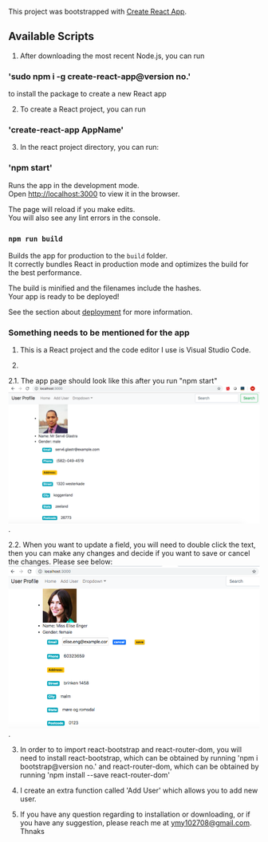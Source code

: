 This project was bootstrapped with [Create React App](https://github.com/facebook/create-react-app).

## Available Scripts

1. After downloading the most recent Node.js, you can run
### 'sudo npm i -g create-react-app@version no.' 
to install the package to create a new React app

2. To create a React project, you can run
### 'create-react-app AppName'


3. In the react project directory, you can run:

### 'npm start'

Runs the app in the development mode.<br>
Open [http://localhost:3000](http://localhost:3000) to view it in the browser.

The page will reload if you make edits.<br>
You will also see any lint errors in the console.


### `npm run build`

Builds the app for production to the `build` folder.<br>
It correctly bundles React in production mode and optimizes the build for the best performance.

The build is minified and the filenames include the hashes.<br>
Your app is ready to be deployed!

See the section about [deployment](https://facebook.github.io/create-react-app/docs/deployment) for more information.

### Something needs to be mentioned for the app

1. This is a React project and the code editor I use is Visual Studio Code.

2. 

2.1. The app page should look like this after you run "npm start"
![Test Image 1](https://github.com/ReginaYang2018/profile_app/blob/master/page%20look.png).

2.2. When you want to update a field, you will need to double click the text, then you can make any changes and decide if you want to save or cancel the changes. Please see below:
![Test Image 1](https://github.com/ReginaYang2018/profile_app/blob/master/edit%20information.png).

3. In order to to import react-bootstrap and react-router-dom, you will need to install react-bootstrap, which can be obtained by running 'npm i bootstrap@version no.'
and react-router-dom, which can be obtained by running 'npm install --save react-router-dom' 

4. I create an extra function called 'Add User' which allows you to add new user.

5. If you have any question regarding to installation or downloading, or if you have any suggestion, please reach me at ymy102708@gmail.com. Thnaks

